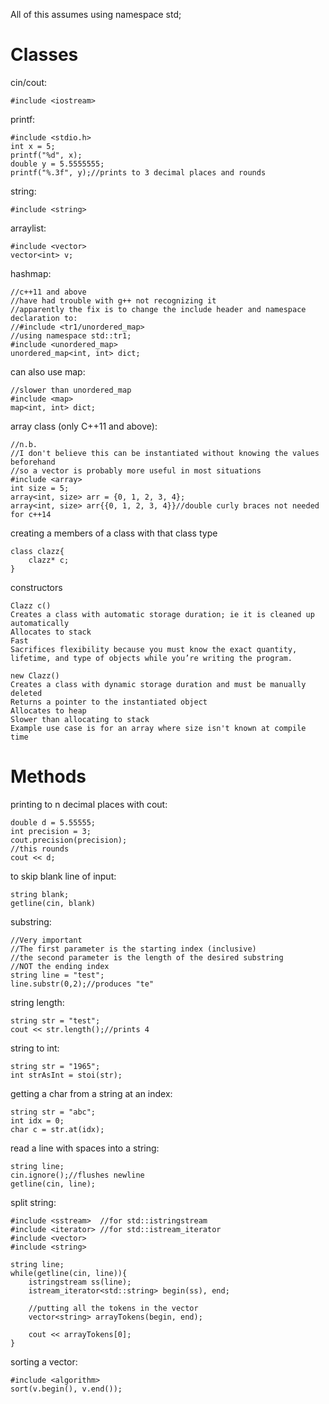 All of this assumes using namespace std;

# Classes
cin/cout:

	#include <iostream>

printf:

	#include <stdio.h>
	int x = 5;
	printf("%d", x);
	double y = 5.5555555;
	printf("%.3f", y);//prints to 3 decimal places and rounds
	
string:

	#include <string>

arraylist:

	#include <vector>
	vector<int> v;

hashmap:

	//c++11 and above
	//have had trouble with g++ not recognizing it
	//apparently the fix is to change the include header and namespace declaration to:
	//#include <tr1/unordered_map>
	//using namespace std::tr1;
	#include <unordered_map>
	unordered_map<int, int> dict;

can also use map:

	//slower than unordered_map
	#include <map>
	map<int, int> dict;

array class (only C++11 and above):

	//n.b.
	//I don't believe this can be instantiated without knowing the values beforehand
	//so a vector is probably more useful in most situations
	#include <array>
	int size = 5;
	array<int, size> arr = {0, 1, 2, 3, 4};
	array<int, size> arr{{0, 1, 2, 3, 4}}//double curly braces not needed for c++14

creating a members of a class with that class type

	class clazz{
		clazz* c;
	}
	
constructors

	Clazz c()
	Creates a class with automatic storage duration; ie it is cleaned up automatically
	Allocates to stack
	Fast
	Sacrifices flexibility because you must know the exact quantity, lifetime, and type of objects while you’re writing the program.
	
	new Clazz()
	Creates a class with dynamic storage duration and must be manually deleted
	Returns a pointer to the instantiated object
	Allocates to heap
	Slower than allocating to stack
	Example use case is for an array where size isn't known at compile time

# Methods
printing to n decimal places with cout:

	double d = 5.55555;
	int precision = 3;
	cout.precision(precision);
	//this rounds
	cout << d;

to skip blank line of input:

	string blank;
	getline(cin, blank)
	
substring:

	//Very important
	//The first parameter is the starting index (inclusive)
	//the second parameter is the length of the desired substring
	//NOT the ending index
	string line = "test";
	line.substr(0,2);//produces "te"
	
string length:

	string str = "test";
	cout << str.length();//prints 4
	
string to int:

	string str = "1965";
	int strAsInt = stoi(str);

getting a char from a string at an index:

	string str = "abc";
	int idx = 0;
	char c = str.at(idx);
	
read a line with spaces into a string:

	string line;
	cin.ignore();//flushes newline
	getline(cin, line);
	
split string:

	#include <sstream>  //for std::istringstream
	#include <iterator> //for std::istream_iterator
	#include <vector>
	#include <string>
	
	string line;
	while(getline(cin, line)){
		istringstream ss(line);
		istream_iterator<std::string> begin(ss), end;

		//putting all the tokens in the vector
		vector<string> arrayTokens(begin, end);

		cout << arrayTokens[0];
	}
	
sorting a vector:

	#include <algorithm>
	sort(v.begin(), v.end());